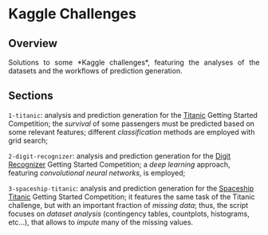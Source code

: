 # Kaggle Challenges

## Overview

<p align="justify">
Solutions to some *Kaggle challenges*, featuring the analyses of the datasets and the workflows of prediction generation.
</p>

## Sections

```1-titanic```: analysis and prediction generation for the [Titanic](https://www.kaggle.com/competitions/titanic/overview) Getting Started Competition; the *survival* of some passengers must be predicted based on some relevant features; different *classification* methods are employed with grid search;

```2-digit-recognizer```: analysis and prediction generation for the [Digit Recognizer](https://www.kaggle.com/competitions/digit-recognizer) Getting Started Competition; a *deep learning* approach, featuring *convolutional neural networks*, is employed; 

```3-spaceship-titanic```: analysis and prediction generation for the [Spaceship Titanic](https://www.kaggle.com/competitions/spaceship-titanic) Getting Started Competition; it features the same task of the Titanic challenge, but with an important fraction of *missing data*; thus, the script focuses on *dataset analysis* (contingency tables, countplots, histograms, etc...), that allows to *impute* many of the missing values.